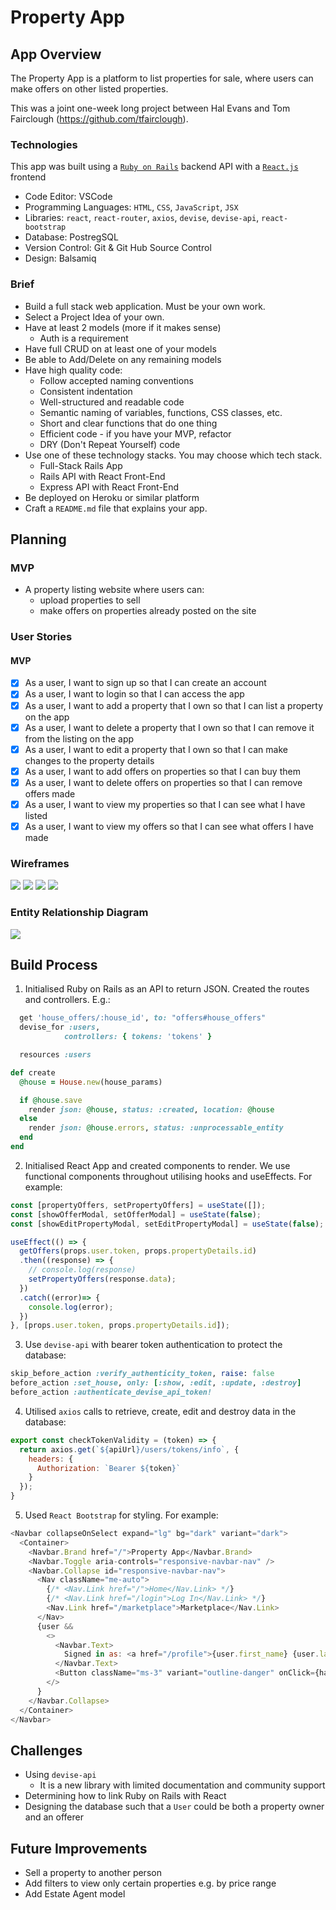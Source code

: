 # Property App

## App Overview

The Property App is a platform to list properties for sale, where users can make offers on other listed properties.

This was a joint one-week long project between Hal Evans and Tom Fairclough (https://github.com/tfairclough).

### Technologies

This app was built using a [`Ruby on Rails`](https://rubyonrails.org/) backend API with a [`React.js`](https://reactjs.org/) frontend

- Code Editor: VSCode
- Programming Languages: `HTML`, `CSS`, `JavaScript`, `JSX`
- Libraries: `react`, `react-router`, `axios`, `devise`, `devise-api`, `react-bootstrap`
- Database: PostregSQL
- Version Control: Git & Git Hub Source Control
- Design: Balsamiq

### Brief

- Build a full stack web application. Must be your own work.
- Select a Project Idea of your own.
- Have at least 2 models (more if it makes sense)
  - Auth is a requirement
- Have full CRUD on at least one of your models
- Be able to Add/Delete on any remaining models
- Have high quality code:
  - Follow accepted naming conventions
  - Consistent indentation
  - Well-structured and readable code
  - Semantic naming of variables, functions, CSS classes, etc.
  - Short and clear functions that do one thing
  - Efficient code - if you have your MVP, refactor
  - DRY (Don't Repeat Yourself) code
- Use one of these technology stacks. You may choose which tech stack.
  - Full-Stack Rails App
  - Rails API with React Front-End
  - Express API with React Front-End
- Be deployed on Heroku or similar platform
- Craft a `README.md` file that explains your app.

## Planning

### MVP

- A property listing website where users can:
    - upload properties to sell
    - make offers on properties already posted on the site

### User Stories

#### MVP

- [x] As a user, I want to sign up so that I can create an account
- [x] As a user, I want to login so that I can access the app
- [x] As a user, I want to add a property that I own so that I can list a property on the app
- [x] As a user, I want to delete a property that I own so that I can remove it from the listing on the app
- [x] As a user, I want to edit a property that I own so that I can make changes to the property details
- [x] As a user, I want to add offers on properties so that I can buy them
- [x] As a user, I want to delete offers on properties so that I can remove offers made
- [x] As a user, I want to view my properties so that I can see what I have listed
- [x] As a user, I want to view my offers so that I can see what offers I have made

### Wireframes

![](./assets/Login%20Page.png)
![](./assets/Profile%20Page.png)
![](./assets/Property%20Index.png)
![](./assets/Property.png)

### Entity Relationship Diagram

![](./assets/ERD.png)

## Build Process

1. Initialised Ruby on Rails as an API to return JSON. Created the routes and controllers. E.g.:
  ```ruby
    get 'house_offers/:house_id', to: "offers#house_offers"
    devise_for :users, 
              controllers: { tokens: 'tokens' }

    resources :users
  ```

  ```ruby
  def create
    @house = House.new(house_params)

    if @house.save
      render json: @house, status: :created, location: @house
    else
      render json: @house.errors, status: :unprocessable_entity
    end
  end
  ```

2. Initialised React App and created components to render. We use functional components throughout utilising hooks and useEffects. For example:

  ```javascript
  const [propertyOffers, setPropertyOffers] = useState([]);
  const [showOfferModal, setOfferModal] = useState(false);
  const [showEditPropertyModal, setEditPropertyModal] = useState(false);

  useEffect(() => {
    getOffers(props.user.token, props.propertyDetails.id)
    .then((response) => {
      // console.log(response)
      setPropertyOffers(response.data);
    })
    .catch((error)=> {
      console.log(error);
    })
  }, [props.user.token, props.propertyDetails.id]);
  ```

3. Use `devise-api` with bearer token authentication to protect the database:

  ```ruby
  skip_before_action :verify_authenticity_token, raise: false
  before_action :set_house, only: [:show, :edit, :update, :destroy]
  before_action :authenticate_devise_api_token!
  ```

4. Utilised `axios` calls to retrieve, create, edit and destroy data in the database:

  ```javascript
  export const checkTokenValidity = (token) => {
    return axios.get(`${apiUrl}/users/tokens/info`, {
      headers: {
        Authorization: `Bearer ${token}`
      }
    });
  }
  ```

5. Used `React Bootstrap` for styling. For example:

  ```javascript
  <Navbar collapseOnSelect expand="lg" bg="dark" variant="dark">
    <Container>
      <Navbar.Brand href="/">Property App</Navbar.Brand>
      <Navbar.Toggle aria-controls="responsive-navbar-nav" />
      <Navbar.Collapse id="responsive-navbar-nav">
        <Nav className="me-auto">
          {/* <Nav.Link href="/">Home</Nav.Link> */}
          {/* <Nav.Link href="/login">Log In</Nav.Link> */}
          <Nav.Link href="/marketplace">Marketplace</Nav.Link>
        </Nav>
        {user && 
          <>
            <Navbar.Text>
              Signed in as: <a href="/profile">{user.first_name} {user.last_name}</a>
            </Navbar.Text>
            <Button className="ms-3" variant="outline-danger" onClick={handleLogOut}>Logout</Button>
          </>
        }
      </Navbar.Collapse>
    </Container>
  </Navbar>
  ```

## Challenges

- Using `devise-api`
  - It is a new library with limited documentation and community support
- Determining how to link Ruby on Rails with React
- Designing the database such that a `User` could be both a property owner and an offerer

## Future Improvements

- Sell a property to another person
- Add filters to view only certain properties e.g. by price range
- Add Estate Agent model
